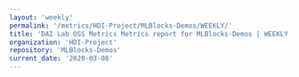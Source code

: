 ```yaml
---
layout: 'weekly'
permalink: '/metrics/HDI-Project/MLBlocks-Demos/WEEKLY/'
title: 'DAI Lab OSS Metrics Metrics report for MLBlocks-Demos | WEEKLY-REPORT-2020-03-08'
organization: 'HDI-Project'
repository: 'MLBlocks-Demos'
current_date: '2020-03-08'
---
```

